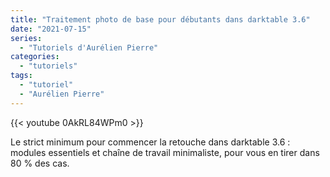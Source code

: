 ```yaml
---
title: "Traitement photo de base pour débutants dans darktable 3.6"
date: "2021-07-15"
series:
  - "Tutoriels d'Aurélien Pierre"
categories: 
  - "tutoriels"
tags:
  - "tutoriel"
  - "Aurélien Pierre"
---
```


{{< youtube 0AkRL84WPm0 >}}

Le strict minimum pour commencer la retouche dans darktable 3.6 : modules essentiels et chaîne de travail minimaliste, pour vous en tirer dans 80 % des cas.
